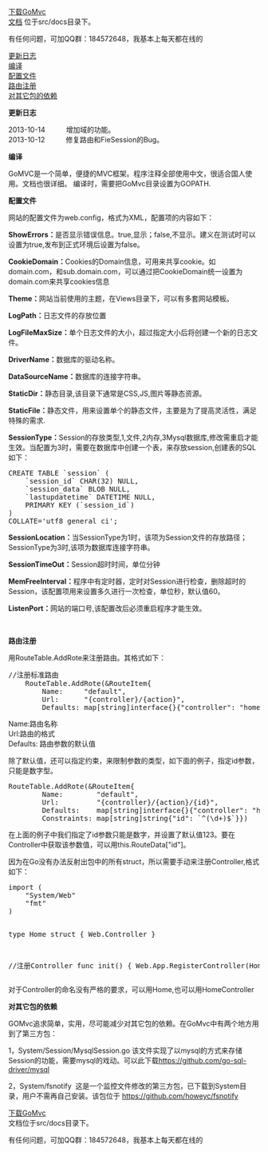 ﻿
<a href="https://github.com/male110/GoMvc/archive/master.zip">下载GoMvc</a><br/>
<a href="src/docs/index.html">文档</a> 位于src/docs目录下。

<p>有任何问题，可加QQ群：184572648，我基本上每天都在线的</p>
<a href="#updatelog">更新日志</a><br/>
 <a href="#build"> 编译</a><br />
<a href="#config">  配置文件</a><br />
<a href="#route">  路由注册</a><br />
<a href="#yilai">对其它包的依赖</a>
<p>
  <b>
    <a name="updatelog">更新日志</a>
  </b>
  <div>
    2013-10-14　　　增加域的功能。<br/>
    2013-10-12　　　修复路由和FieSession的Bug。
  </div>
</p>
<p>
<a name="build"><b>编译</b></a>
<div>
GoMVC是一个简单，便捷的MVC框架。程序注释全部使用中文，很适合国人使用。文档也很详细。
编译时，需要把GoMvc目录设置为GOPATH.
</div>
</p>
<p>
<b><a name="config">配置文件</a></b>
</p>
<div>  
    <p>
        网站的配置文件为web.config，格式为XML，配置项的内容如下：</p>
    <p>
        <b>ShowErrors：</b>是否显示错误信息。true,显示；false,不显示。建义在测试时可以设置为true,发布到正式环境后设置为false。</p>
    <p>
        <b>CookieDomain：</b>Cookies的Domain信息，可用来共享cookie。如domain.com，和sub.domain.com，可以通过把CookieDomain统一设置为domain.com来共享cookies信息</p>
    <p>
        <b>Theme：</b>网站当前使用的主题，在Views目录下，可以有多套网站模板。</p>
    <p>
        <b>LogPath：</b>日志文件的存放位置</p>
    <p>
        <b>LogFileMaxSize：</b>单个日志文件的大小，超过指定大小后将创建一个新的日志文件。</p>
    <p>
        <b>DriverName：</b>数据库的驱动名称。</p>
    <p>
        <b>DataSourceName：</b>数据库的连接字符串。</p>
    <p>
        <b>StaticDir：</b>静态目录,该目录下通常是CSS,JS,图片等静态资源。</p>
    <p>
        <b>StaticFile：</b>静态文件，用来设置单个的静态文件，主要是为了提高灵活性，满足特殊的需求.</p>
    <p>
        <b>SessionType：</b>Session的存放类型,1,文件,2内存,3Mysql数据库,修改需重启才能生效。当配置为3时，需要在数据库中创建一个表，来存放session,创建表的SQL如下：<br />
    </p>
    <pre>CREATE TABLE `session` (
	`session_id` CHAR(32) NULL,
	`session_data` BLOB NULL,
	`lastupdatetime` DATETIME NULL,
	PRIMARY KEY (`session_id`)
)
COLLATE=&#39;utf8_general_ci&#39;;
</pre>
    <p>
        <b>SessionLocation：</b>当SessionType为1时，该项为Session文件的存放路径；SessionType为3时,该项为数据库连接字符串。</p>
    <p>
        <b>SessionTimeOut：</b>Session超时时间，单位分钟</p>
    <p>
        <b>MemFreeInterval：</b>程序中有定时器，定时对Session进行检查，删除超时的Session，该配置项用来设置多久进行一次检查，单位秒，默认值60。</p>
    <p>
        <b>ListenPort：</b>网站的端口号,该配置改后必须重启程序才能生效。</p>
    <p>
        &nbsp;</p>
</div>
<p>
  <b><a name="route">  路由注册</a></b></p>
<p>
    用RouteTable.AddRote来注册路由。其格式如下： 
</p>
<pre>//注册标准路由
	RouteTable.AddRote(&amp;RouteItem{
		Name:     &quot;default&quot;,
		Url:      &quot;{controller}/{action}&quot;,
		Defaults: map[string]interface{}{&quot;controller&quot;: &quot;home&quot;, &quot;action&quot;: &quot;index&quot;}})
</pre>
<p>
    Name:路由名称<br />
    Url:路由的格式<br />
    Defaults: 路由参数的默认值 
</p>
除了默认值，还可以指定约束，来限制参数的类型，如下面的例子，指定id参数，只能是数字型。 
<pre>RouteTable.AddRote(&amp;RouteItem{
		Name:        &quot;default&quot;,
		Url:         &quot;{controller}/{action}/{id}&quot;,
		Defaults:    map[string]interface{}{&quot;controller&quot;: &quot;home&quot;, &quot;action&quot;: &quot;index&quot;, &quot;id&quot;: 123},
		Constraints: map[string]string{&quot;id&quot;: `^(\d+)$`}})
</pre>
在上面的例子中我们指定了id参数只能是数字，并设置了默认值123。要在Controller中获取该参数值，可以用this.RouteData[&quot;id&quot;]。 
<p>
    因为在Go没有办法反射出包中的所有struct，所以需要手动来注册Controller,格式如下： 
</p>
<pre>import (
	&quot;System/Web&quot;
	&quot;fmt&quot;
)

type Home struct {
	Web.Controller
}

//注册Controller
func init() {
	Web.App.RegisterController(Home{})
}
</pre>
对于Controller的命名没有严格的要求，可以用Home,也可以用HomeController


<p>
  <b>
    <a name="yilai">对其它包的依赖</a>
  </b>
</p>
<p>
  GOMvc追求简单，实用，尽可能减少对其它包的依赖。在GoMvc中有两个地方用到了第三方包：
</p>
<p>
    1，System/Session/MysqlSession.go 该文件实现了以mysql的方式来存储Session的功能，需要mysql的戏动。可以此下载<a 
        href="https://github.com/go-sql-driver/mysql" target="_blank">https://github.com/go-sql-driver/mysql</a></p>
<p>
    2，System/fsnotify&nbsp; 这是一个监控文件修改的第三方包，已下载到System目录，用户不需再自己安装。该包位于 
 <a href="https://github.com/howeyc/fsnotify" target="_blank"> https://github.com/howeyc/fsnotify</a>  </p>
 <a href="https://github.com/male110/GoMvc/archive/master.zip">下载GoMvc</a><br/>
文档位于src/docs目录下。
<p>有任何问题，可加QQ群：184572648，我基本上每天都在线的</p>